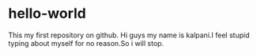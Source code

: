 # hello-world
This my first repository on github.
Hi guys my name is kalpani.I feel stupid typing about myself for no reason.So i will stop.
